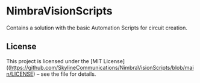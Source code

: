 # NimbraVisionScripts
Contains a solution with the basic Automation Scripts for circuit creation.


## License

This project is licensed under the [MIT License]((https://github.com/SkylineCommunications/NimbraVisionScripts/blob/main/LICENSE) – see the file for details.
